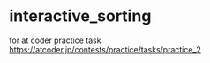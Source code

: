 # interactive_sorting
for at coder practice task
https://atcoder.jp/contests/practice/tasks/practice_2
